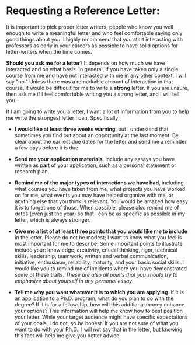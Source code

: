 # Requesting a Reference Letter:

It is important to pick proper letter writers; people who know you well enough to write a meaningful letter and who feel comfortable saying only good things about you. I highly recommend that you start interacting with professors as early in your careers as possible to have solid options for letter-writers when the time comes.

**Should you ask me for a letter**? It depends on how much we have interacted and on what basis. In general, if you have taken only a single course from me and have not interacted with me in any other context, I will say "no." Unless there was a remarkable amount of interaction in that course, it would be difficult for me to write a **strong** letter. If you are unsure, then ask me if I feel comfortable writing you a strong letter, and I will tell you.

If I am going to write you a letter, I want a lot of information from you to help me write the strongest letter I can. Specifically:

- **I would like at least three weeks warning**, but I understand that sometimes you find out about an opportunity at the last moment. Be clear about the earliest due dates for the letter and send me a reminder a few days before it is due.

- **Send me your application materials**. Include any essays you have written as part of your application, such as a personal statement or research plan.

- **Remind me of the major types of interactions we have had**, including what courses you have taken from me, what projects you have worked on for me, what events you may have helped organize with me, or anything else that you think is relevant. You would be amazed how easy it is to forget one of those. When possible, please also remind me of dates (even just the year) so that I can be as specific as possible in my letter, which is always stronger.

- **Give me a list of at least three points that you would like me to include** in the letter. Please do not be modest; I want to know what you feel is most important for me to describe. Some important points to illustrate include your: knowledge, creativity, critical thinking, rigor, technical skills, leadership, teamwork, written and verbal communication, initiative, enthusiasm, reliability, maturity, and your basic social skills. I would like you to remind me of incidents where you have demonstrated some of these traits. *These are also all points that you should try to emphasize about yourself in any personal essay*.

- **Tell me why you want whatever it is to which you are applying**. If it is an application to a Ph.D. program, what do you plan to do with the degree? If it is for a fellowship, how will this additional money enhance your options? This information will help me know how to best position your letter. While your target audience might have specific expectations of your goals, I do not, so be honest. If you are not sure of what you want to do with your Ph.D., I will not say that in the letter, but knowing this fact will help me give you better advice.
